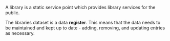A library is a static service point which provides library services for the public.

The libraries dataset is a data **register**. This means that the data needs to be maintained and kept up to date - adding, removing, and updating entries as necessary.
